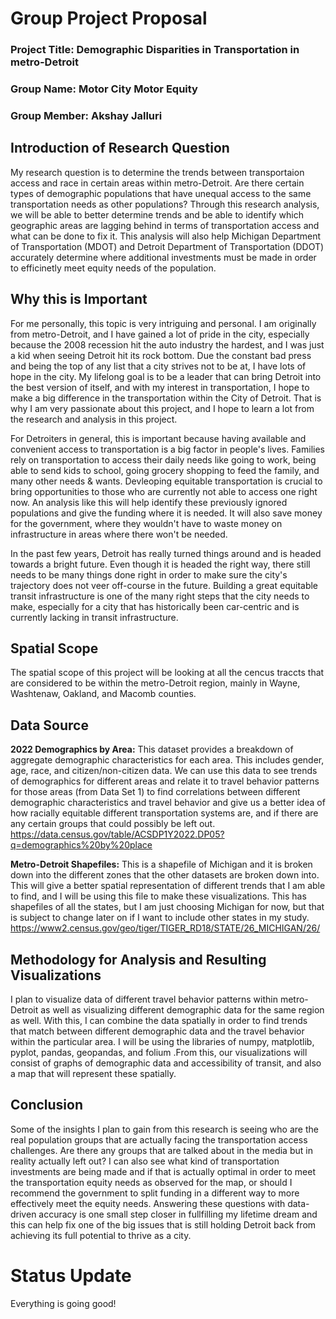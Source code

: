 # Group Project Proposal
### Project Title: Demographic Disparities in Transportation in metro-Detroit
### Group Name: Motor City Motor Equity
### Group Member: Akshay Jalluri

## Introduction of Research Question
My research question is to determine the trends between transportaion access and race in certain areas within metro-Detroit. Are there certain types of demographic populations that have unequal access to the same transportation needs as other populations? Through this research analysis, we will be able to better determine trends and be able to identify which geographic areas are lagging behind in terms of transportation access and what can be done to fix it. This analysis will also help Michigan Department of Transportation (MDOT) and Detroit Department of Transportation (DDOT) accurately determine where additional investments must be made in order to efficinetly meet equity needs of the population.

## Why this is Important
For me personally, this topic is very intriguing and personal. I am originally from metro-Detroit, and I have gained a lot of pride in the city, especially because the 2008 recession hit the auto industry the hardest, and I was just a kid when seeing Detroit hit its rock bottom. Due the constant bad press and being the top of any list that a city strives not to be at, I have lots of hope in the city. My lifelong goal is to be a leader that can bring Detroit into the best version of itself, and with my interest in transportation, I hope to make a big difference in the transportation within the City of Detroit. That is why I am very passionate about this project, and I hope to learn a lot from the research and analysis in this project. 

For Detroiters in general, this is important because having available and convenient access to transportation is a big factor in people's lives. Families rely on transportation to access their daily needs like going to work, being able to send kids to school, going grocery shopping to feed the family, and many other needs & wants. Devleoping equitable transportation is crucial to bring opportunities to those who are currently not able to access one right now. An analysis like this will help identify these previously ignored populations and give the funding where it is needed. It will also save money for the government, where they wouldn't have to waste money on infrastructure in areas where there won't be needed.

In the past few years, Detroit has really turned things around and is headed towards a bright future. Even though it is headed the right way, there still needs to be many things done right in order to make sure the city's trajectory does not veer off-course in the future. Building a great equitable transit infrastructure is one of the many right steps that the city needs to make, especially for a city that has historically been car-centric and is currently lacking in transit infrastructure.

## Spatial Scope
The spatial scope of this project will be looking at all the cencus traccts that are considered to be within the metro-Detroit region, mainly in Wayne, Washtenaw, Oakland, and Macomb counties.

## Data Source
**2022 Demographics by Area:** This dataset provides a breakdown of aggregate demographic characteristics for each area. This includes gender, age, race, and citizen/non-citizen data. We can use this data to see trends of demographics for different areas and relate it to travel behavior patterns for those areas (from Data Set 1) to find correlations between different demographic characteristics and travel behavior and give us a better idea of how racially equitable different transportation systems are, and if there are any certain groups that could possibly be left out.
https://data.census.gov/table/ACSDP1Y2022.DP05?q=demographics%20by%20place

**Metro-Detroit Shapefiles:** This is a shapefile of Michigan and it is broken down into the different zones that the other datasets are broken down into. This will give a better spatial representation of different trends that I am able to find, and I will be using this file to make these visualizations. This has shapefiles of all the states, but I am just choosing Michigan for now, but that is subject to change later on if I want to include other states in my study.
https://www2.census.gov/geo/tiger/TIGER_RD18/STATE/26_MICHIGAN/26/

## Methodology for Analysis and Resulting Visualizations
I plan to visualize data of different travel behavior patterns within metro-Detroit as well as visualizing different demographic data for the same region as well. With this, I can combine the data spatially in order to find trends that match between different demographic data and the travel behavior within the particular area. I will be using the libraries of numpy, matplotlib, pyplot, pandas, geopandas, and folium .From this, our visualizations will consist of graphs of demographic data and accessibility of transit, and also a map that will represent these spatially.

## Conclusion
Some of the insights I plan to gain from this research is seeing who are the real population groups that are actually facing the transportation access challenges. Are there any groups that are talked about in the media but in reality actually left out? I can also see what kind of transportation investments are being made and if that is actually optimal in order to meet the transportation equity needs as observed for the map, or should I recommend the government to split funding in a different way to more effectively meet the equity needs. Answering these questions with data-driven accuracy is one small step closer in fullfilling my lifetime dream and this can help fix one of the big issues that is still holding Detroit back from achieving its full potential to thrive as a city. 

# Status Update
Everything is going good!

